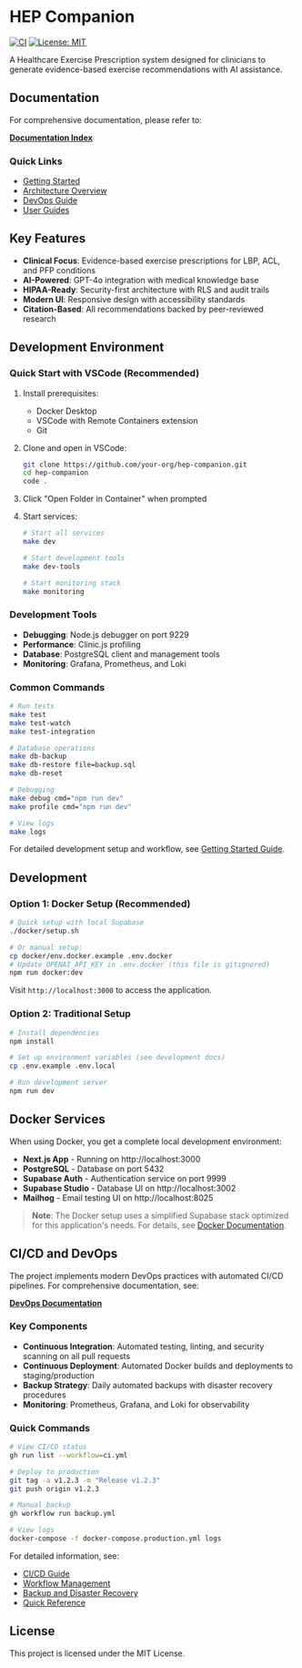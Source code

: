 # HEP Companion

[![CI](https://github.com/joshuaramat/hep-companion/actions/workflows/ci.yml/badge.svg)](https://github.com/joshuaramat/hep-companion/actions/workflows/ci.yml)
[![License: MIT](https://img.shields.io/badge/License-MIT-yellow.svg)](https://opensource.org/licenses/MIT)

A Healthcare Exercise Prescription system designed for clinicians to generate evidence-based exercise recommendations with AI assistance.

## Documentation

For comprehensive documentation, please refer to:

**[Documentation Index](./docs/)**

### Quick Links
- [Getting Started](./docs/development/getting-started.md)
- [Architecture Overview](./docs/architecture/)
- [DevOps Guide](./docs/devops/)
- [User Guides](./docs/user-guides/)

## Key Features

- **Clinical Focus**: Evidence-based exercise prescriptions for LBP, ACL, and PFP conditions
- **AI-Powered**: GPT-4o integration with medical knowledge base
- **HIPAA-Ready**: Security-first architecture with RLS and audit trails  
- **Modern UI**: Responsive design with accessibility standards
- **Citation-Based**: All recommendations backed by peer-reviewed research

## Development Environment

### Quick Start with VSCode (Recommended)

1. Install prerequisites:
   - Docker Desktop
   - VSCode with Remote Containers extension
   - Git

2. Clone and open in VSCode:
   ```bash
   git clone https://github.com/your-org/hep-companion.git
   cd hep-companion
   code .
   ```

3. Click "Open Folder in Container" when prompted

4. Start services:
   ```bash
   # Start all services
   make dev

   # Start development tools
   make dev-tools

   # Start monitoring stack
   make monitoring
   ```

### Development Tools

- **Debugging**: Node.js debugger on port 9229
- **Performance**: Clinic.js profiling
- **Database**: PostgreSQL client and management tools
- **Monitoring**: Grafana, Prometheus, and Loki

### Common Commands

```bash
# Run tests
make test
make test-watch
make test-integration

# Database operations
make db-backup
make db-restore file=backup.sql
make db-reset

# Debugging
make debug cmd="npm run dev"
make profile cmd="npm run dev"

# View logs
make logs
```

For detailed development setup and workflow, see [Getting Started Guide](./docs/development/getting-started.md).

## Development

### Option 1: Docker Setup (Recommended)

```bash
# Quick setup with local Supabase
./docker/setup.sh

# Or manual setup:
cp docker/env.docker.example .env.docker
# Update OPENAI_API_KEY in .env.docker (this file is gitignored)
npm run docker:dev
```

Visit `http://localhost:3000` to access the application.

### Option 2: Traditional Setup

```bash
# Install dependencies
npm install

# Set up environment variables (see development docs)
cp .env.example .env.local

# Run development server
npm run dev
```

## Docker Services

When using Docker, you get a complete local development environment:

- **Next.js App** - Running on http://localhost:3000
- **PostgreSQL** - Database on port 5432
- **Supabase Auth** - Authentication service on port 9999
- **Supabase Studio** - Database UI on http://localhost:3002
- **Mailhog** - Email testing UI on http://localhost:8025

> **Note**: The Docker setup uses a simplified Supabase stack optimized for this application's needs. For details, see [Docker Documentation](./docs/docker/).

## CI/CD and DevOps

The project implements modern DevOps practices with automated CI/CD pipelines. For comprehensive documentation, see:

**[DevOps Documentation](./docs/devops/)**

### Key Components

- **Continuous Integration**: Automated testing, linting, and security scanning on all pull requests
- **Continuous Deployment**: Automated Docker builds and deployments to staging/production
- **Backup Strategy**: Daily automated backups with disaster recovery procedures
- **Monitoring**: Prometheus, Grafana, and Loki for observability

### Quick Commands

```bash
# View CI/CD status
gh run list --workflow=ci.yml

# Deploy to production
git tag -a v1.2.3 -m "Release v1.2.3"
git push origin v1.2.3

# Manual backup
gh workflow run backup.yml

# View logs
docker-compose -f docker-compose.production.yml logs
```

For detailed information, see:
- [CI/CD Guide](./docs/devops/ci-cd-guide.md)
- [Workflow Management](./docs/devops/workflow-management.md)
- [Backup and Disaster Recovery](./docs/devops/backup-disaster-recovery.md)
- [Quick Reference](./docs/devops/quick-reference.md)

## License

This project is licensed under the MIT License. 